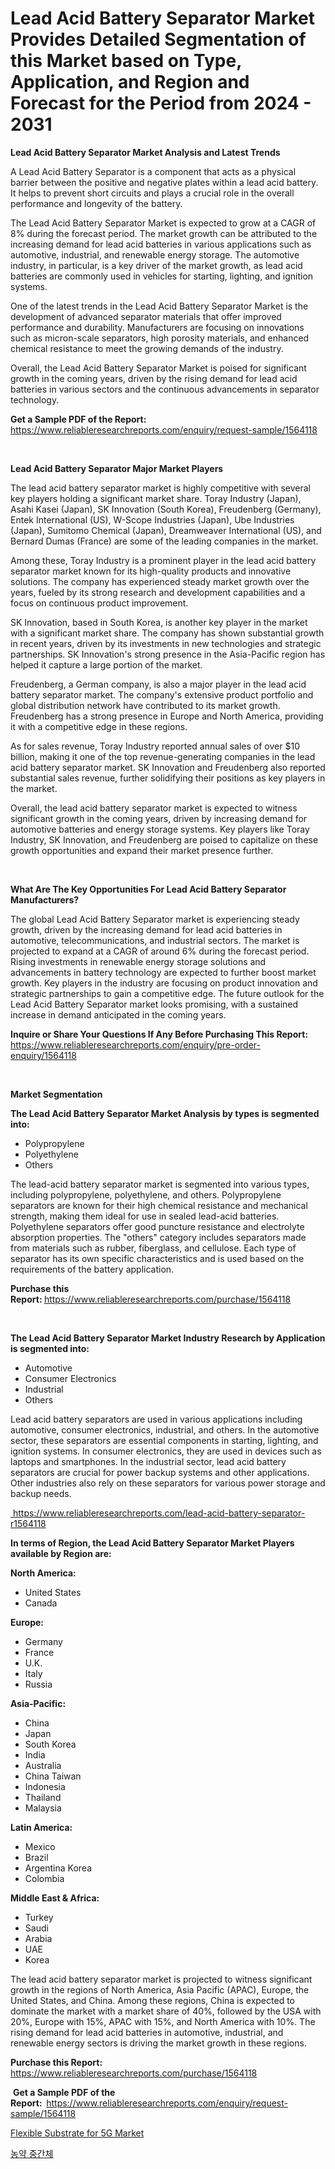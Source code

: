 <p><h1>Lead Acid Battery Separator Market Provides Detailed Segmentation of this Market based on Type, Application, and Region and Forecast for the Period from 2024 - 2031</h1></p><p><strong>Lead Acid Battery Separator Market Analysis and Latest Trends</strong></p>
<p><p>A Lead Acid Battery Separator is a component that acts as a physical barrier between the positive and negative plates within a lead acid battery. It helps to prevent short circuits and plays a crucial role in the overall performance and longevity of the battery.</p><p>The Lead Acid Battery Separator Market is expected to grow at a CAGR of 8% during the forecast period. The market growth can be attributed to the increasing demand for lead acid batteries in various applications such as automotive, industrial, and renewable energy storage. The automotive industry, in particular, is a key driver of the market growth, as lead acid batteries are commonly used in vehicles for starting, lighting, and ignition systems.</p><p>One of the latest trends in the Lead Acid Battery Separator Market is the development of advanced separator materials that offer improved performance and durability. Manufacturers are focusing on innovations such as micron-scale separators, high porosity materials, and enhanced chemical resistance to meet the growing demands of the industry.</p><p>Overall, the Lead Acid Battery Separator Market is poised for significant growth in the coming years, driven by the rising demand for lead acid batteries in various sectors and the continuous advancements in separator technology.</p></p>
<p><strong>Get a Sample PDF of the Report:&nbsp;</strong> <a href="https://www.reliableresearchreports.com/enquiry/request-sample/1564118">https://www.reliableresearchreports.com/enquiry/request-sample/1564118</a></p>
<p>&nbsp;</p>
<p><strong>Lead Acid Battery Separator Major Market Players</strong></p>
<p><p>The lead acid battery separator market is highly competitive with several key players holding a significant market share. Toray Industry (Japan), Asahi Kasei (Japan), SK Innovation (South Korea), Freudenberg (Germany), Entek International (US), W-Scope Industries (Japan), Ube Industries (Japan), Sumitomo Chemical (Japan), Dreamweaver International (US), and Bernard Dumas (France) are some of the leading companies in the market.</p><p>Among these, Toray Industry is a prominent player in the lead acid battery separator market known for its high-quality products and innovative solutions. The company has experienced steady market growth over the years, fueled by its strong research and development capabilities and a focus on continuous product improvement.</p><p>SK Innovation, based in South Korea, is another key player in the market with a significant market share. The company has shown substantial growth in recent years, driven by its investments in new technologies and strategic partnerships. SK Innovation's strong presence in the Asia-Pacific region has helped it capture a large portion of the market.</p><p>Freudenberg, a German company, is also a major player in the lead acid battery separator market. The company's extensive product portfolio and global distribution network have contributed to its market growth. Freudenberg has a strong presence in Europe and North America, providing it with a competitive edge in these regions.</p><p>As for sales revenue, Toray Industry reported annual sales of over $10 billion, making it one of the top revenue-generating companies in the lead acid battery separator market. SK Innovation and Freudenberg also reported substantial sales revenue, further solidifying their positions as key players in the market.</p><p>Overall, the lead acid battery separator market is expected to witness significant growth in the coming years, driven by increasing demand for automotive batteries and energy storage systems. Key players like Toray Industry, SK Innovation, and Freudenberg are poised to capitalize on these growth opportunities and expand their market presence further.</p></p>
<p>&nbsp;</p>
<p><strong>What Are The Key Opportunities For Lead Acid Battery Separator Manufacturers?</strong></p>
<p><p>The global Lead Acid Battery Separator market is experiencing steady growth, driven by the increasing demand for lead acid batteries in automotive, telecommunications, and industrial sectors. The market is projected to expand at a CAGR of around 6% during the forecast period. Rising investments in renewable energy storage solutions and advancements in battery technology are expected to further boost market growth. Key players in the industry are focusing on product innovation and strategic partnerships to gain a competitive edge. The future outlook for the Lead Acid Battery Separator market looks promising, with a sustained increase in demand anticipated in the coming years.</p></p>
<p><strong>Inquire or Share Your Questions If Any Before Purchasing This Report:</strong> <a href="https://www.reliableresearchreports.com/enquiry/pre-order-enquiry/1564118">https://www.reliableresearchreports.com/enquiry/pre-order-enquiry/1564118</a></p>
<p>&nbsp;</p>
<p><strong>Market Segmentation</strong></p>
<p><strong>The Lead Acid Battery Separator Market Analysis by types is segmented into:</strong></p>
<p><ul><li>Polypropylene</li><li>Polyethylene</li><li>Others</li></ul></p>
<p><p>The lead-acid battery separator market is segmented into various types, including polypropylene, polyethylene, and others. Polypropylene separators are known for their high chemical resistance and mechanical strength, making them ideal for use in sealed lead-acid batteries. Polyethylene separators offer good puncture resistance and electrolyte absorption properties. The "others" category includes separators made from materials such as rubber, fiberglass, and cellulose. Each type of separator has its own specific characteristics and is used based on the requirements of the battery application.</p></p>
<p><strong>Purchase this Report:&nbsp;</strong><a href="https://www.reliableresearchreports.com/purchase/1564118">https://www.reliableresearchreports.com/purchase/1564118</a></p>
<p>&nbsp;</p>
<p><strong>The Lead Acid Battery Separator Market Industry Research by Application is segmented into:</strong></p>
<p><ul><li>Automotive</li><li>Consumer Electronics</li><li>Industrial</li><li>Others</li></ul></p>
<p><p>Lead acid battery separators are used in various applications including automotive, consumer electronics, industrial, and others. In the automotive sector, these separators are essential components in starting, lighting, and ignition systems. In consumer electronics, they are used in devices such as laptops and smartphones. In the industrial sector, lead acid battery separators are crucial for power backup systems and other applications. Other industries also rely on these separators for various power storage and backup needs.</p></p>
<p><a href="https://www.reliableresearchreports.com/lead-acid-battery-separator-r1564118">&nbsp;https://www.reliableresearchreports.com/lead-acid-battery-separator-r1564118</a></p>
<p><strong>In terms of Region, the Lead Acid Battery Separator Market Players available by Region are:</strong></p>
<p>
    <p> <strong> North America: </strong>
        <ul>
            <li>United States</li>
            <li>Canada</li>
        </ul>
        </p> 
    <p> <strong> Europe: </strong>
        <ul>
            <li>Germany</li>
            <li>France</li>
            <li>U.K.</li>
            <li>Italy</li>
            <li>Russia</li>
        </ul>
        </p> 
    <p> <strong> Asia-Pacific: </strong>
        <ul>
            <li>China</li>
            <li>Japan</li>
            <li>South Korea</li>
            <li>India</li>
            <li>Australia</li>
            <li>China Taiwan</li>
            <li>Indonesia</li>
            <li>Thailand</li>
            <li>Malaysia</li>
        </ul>
        </p> 
    <p> <strong> Latin America: </strong>
        <ul>
            <li>Mexico</li>
            <li>Brazil</li>
            <li>Argentina Korea</li>
            <li>Colombia</li>
        </ul>
        </p> 
    <p> <strong> Middle East & Africa: </strong>
        <ul>
            <li>Turkey</li>
            <li>Saudi</li>
            <li>Arabia</li>
            <li>UAE</li>
            <li>Korea</li>
        </ul>
    </p>
    </p>
<p><p>The lead acid battery separator market is projected to witness significant growth in the regions of North America, Asia Pacific (APAC), Europe, the United States, and China. Among these regions, China is expected to dominate the market with a market share of 40%, followed by the USA with 20%, Europe with 15%, APAC with 15%, and North America with 10%. The rising demand for lead acid batteries in automotive, industrial, and renewable energy sectors is driving the market growth in these regions.</p></p>
<p><strong>Purchase this Report: </strong><a href="https://www.reliableresearchreports.com/purchase/1564118">https://www.reliableresearchreports.com/purchase/1564118</a></p>
<p>&nbsp;<strong>Get a Sample PDF of the Report:&nbsp;&nbsp;</strong><a href="https://www.reliableresearchreports.com/enquiry/request-sample/1564118">https://www.reliableresearchreports.com/enquiry/request-sample/1564118</a></p>
<p><strong></strong></p>
<p><p><a href="https://medium.com/@dorothybrooks53/analyzing-flexible-substrate-for-5g-market-dynamics-and-growth-drivers-and-forecasted-for-period-1e2cca66f015">Flexible Substrate for 5G Market</a></p><p><a href="https://github.com/nhaiquang84/Market-Research-Report-List-2/blob/main/863361341783.md">농약 중간체</a></p></p>